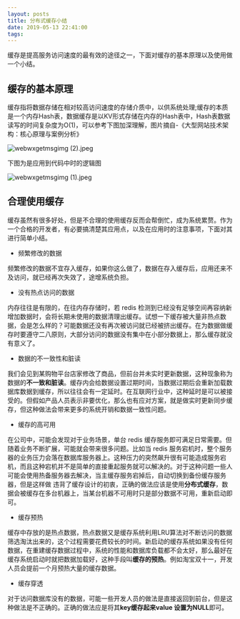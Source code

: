 ```yaml
---
layout: posts
title: 分布式缓存小结
date: 2019-05-13 22:41:00
tags:
---
```


缓存是提高服务访问速度的最有效的途径之一，下面对缓存的基本原理以及使用做一个小结。

## 缓存的基本原理

缓存指将数据存储在相对较高访问速度的存储介质中，以供系统处理;缓存的本质是一个内存Hash表，数据缓存是以KV形式存储在内存的Hash表中，Hash表数据读写的时间复杂度为O(1)，可以参考下图加深理解，图片摘自-《大型网站技术架构：核心原理与案例分析》

![webwxgetmsgimg (2).jpeg](https://i.loli.net/2019/05/13/5cd984ed8ac5f82181.jpeg)

下图为是应用到代码中时的逻辑图

![webwxgetmsgimg (1).jpeg](https://i.loli.net/2019/05/13/5cd984ed8a2e348536.jpeg)

## 合理使用缓存

缓存虽然有很多好处，但是不合理的使用缓存反而会帮倒忙，成为系统累赘。作为一个合格的开发者，有必要搞清楚其应用点，以及在应用时的注意事项，下面对其进行简单小结。

* 频繁修改的数据

频繁修改的数据不宜存入缓存，如果你这么做了，数据在存入缓存后，应用还来不及访问，就已经再次失效了，途增系统负担。

* 没有热点访问的数据

内存往往是有限的，在往内存存储时，若 redis 检测到已经没有足够空间再容纳新增加数据时，会将长期未使用的数据清理出缓存。试想一下缓存被大量非热点数据，会是怎么样的？可能数据还没有再次被访问就已经被挤出缓存。在为数据做缓存时要遵守二八原则，大部分访问的数据没有集中在小部分数据上，那么缓存就没有意义了。

* 数据的不一致性和脏读

我们会见到某购物平台店家修改了商品，但前台并未实时更新数据，这种现象称为数据的**不一致和脏读**。缓存内会给数据设置过­期时间，当数据过期后会重新加载数据库数­据到缓存，所以往往会有一定延时。在互联网行业中，这种延时是可以被接受的。但假如产品人员表示非要优化，那么也有应对方案，就是做实时更新同步缓存，但这种做法会带来更多的系统开销和数据一致性问题。

* 缓存的高可用

在公司中，可能会发现对于业务场景，单台 redis 缓存服务即可满足日常需要。但随着业务不断扩展，可能就会带来很多问题。比如当 redis 服务宕机时，整个服务器的业务压力会落在数据­库服务器上。这种压力的突然飙升很有可能造成服务宕机，而且这种宕机并不是简单的直接重起服务就可以解决的。对于这种问题一些人可能会使用热备服务器去解决，当主缓存服务宕掉后，自动切换到备份缓存服务器，但是这样做 违背了缓存设计的初衷，正确的做法应该是使用**分布式缓存**，数据会被缓存在多台机器上，当某台机器不可用时只是部分数据不可用，重新启动即可。

* 缓存预热

缓存中存放的是热点数据，热点数据又是缓存系统利用LRU算法对不断访问的数据筛选淘汰出来的，这个过程需要花费较长的时间。新启动的缓存系统如果没有任何数据，在重建缓存数据过程中，系统的性能和数据库负载都不会太好，那么最好在缓存系统启动时就把数据加载好，这种手段叫**缓存的预热**。例如淘宝双十一，开发人员会提前一个月预热大量的缓存数据。

* 缓存穿透

对于访问数据库没有的数据，可能一些开发人员的做法是直接返回到前台，但是这种做法是不正确的。正确的做法应是将其**key缓存起来value 设置为NULL**即可。

